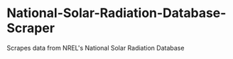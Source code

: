 # National-Solar-Radiation-Database-Scraper
Scrapes data from NREL's National Solar Radiation Database
